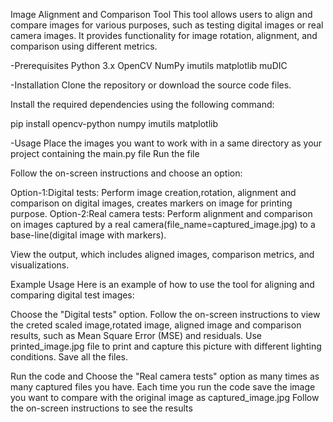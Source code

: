 Image Alignment and Comparison Tool
This tool allows users to align and compare images for various purposes, such as testing digital images or real camera images. It provides functionality for image rotation, alignment, and comparison using different metrics.

-Prerequisites
Python 3.x
OpenCV
NumPy
imutils
matplotlib
muDIC

-Installation
Clone the repository or download the source code files.

Install the required dependencies using the following command:

pip install opencv-python numpy imutils matplotlib

-Usage
Place the images you want to work with in a same directory as your project containing the main.py file
Run the file

Follow the on-screen instructions and choose an option:

Option-1:Digital tests: Perform image creation,rotation, alignment and comparison on digital images, creates markers on image for printing purpose.
Option-2:Real camera tests: Perform alignment and comparison on images captured by a real camera(file_name=captured_image.jpg) to a base-line(digital image with markers).


View the output, which includes aligned images, comparison metrics, and visualizations.

Example Usage
Here is an example of how to use the tool for aligning and comparing digital test images:

Choose the "Digital tests" option.
Follow the on-screen instructions to view the creted scaled image,rotated image, aligned image and comparison results, such as Mean Square Error (MSE) and residuals.
Use printed_image.jpg file to print and capture this picture with different lighting conditions. Save all the files.

Run the code and Choose the "Real camera tests" option as many times as many captured files you have. Each time you run the code save the image you want to compare with the original image as captured_image.jpg
Follow the on-screen instructions to see the results 

